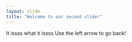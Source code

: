 ```yaml
---
layout: slide
title: "Welcome to our second slide!"
---
```

It issss what it issss
Use the left arrow to go back!
